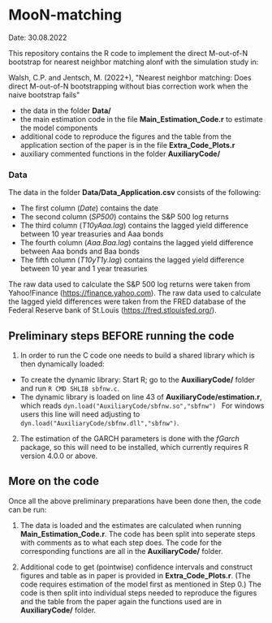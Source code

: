 # MooN-matching
Date: 30.08.2022

This repository contains the R code to implement the direct M-out-of-N bootstrap for nearest neighbor matching alonf with the simulation study in:

Walsh, C.P. and Jentsch, M. (2022+), "Nearest neighbor matching: Does direct M-out-of-N bootstrapping without bias correction work when the naive bootstrap fails"


* the data in the folder **Data/**
* the main estimation code in the file **Main_Estimation_Code.r** to estimate the model components  
* additional code to reproduce the figures and the table from the application section of the paper is in the file **Extra_Code_Plots.r**
* auxiliary commented functions in the folder **AuxiliaryCode/**

### Data 

The data in the folder **Data/Data_Application.csv** consists of the following:

* The first column (*Date*) contains the date 
* The second column (*SP500*) contains the S&P 500 log returns
* The third column (*T10yAaa.lag*) contains the lagged yield difference between 10 year treasuries and Aaa bonds
* The fourth column (*Aaa.Baa.lag*) contains the lagged yield difference between Aaa bonds and Baa bonds
* The fifth column (*T10yT1y.lag*) contains the lagged yield difference between 10 year and 1 year treasuries

The raw data used to calculate the S&P 500 log returns were taken from Yahoo!Finance (https://finance.yahoo.com). The raw data used to calculate the lagged yield differences were taken from the FRED database of the Federal Reserve bank of St.Louis (https://fred.stlouisfed.org/).


## Preliminary steps BEFORE running the code

1. In order to run the C code one needs to build a shared library 
which is then dynamically loaded:
+ To create the dynamic library: Start R; go to 
the **AuxiliaryCode/** folder and run `R CMD SHLIB sbfnw.c`.
+ The dynamic library is loaded on line 43 of 
**AuxiliaryCode/estimation.r**, which reads 
`dyn.load("AuxiliaryCode/sbfnw.so","sbfnw") ` 
For windows users this line will need adjusting to 
`dyn.load("AuxiliaryCode/sbfnw.dll","sbfnw")`. 

2. The estimation of the GARCH parameters is done with the *fGarch* package, so this will need to be installed, which currently requires R version 4.0.0 or above.


## More on the code

Once all the above preliminary preparations have been done then, the code can be run:

1. The data is loaded and the estimates are calculated when running 
**Main_Estimation_Code.r**. The code has been split into seperate steps with comments as to 
what each step does. The code for the corresponding functions are
all in the **AuxiliaryCode/** folder.  

2. Additional code to get (pointwise) confidence intervals and 
construct figures and table as in paper is provided in 
**Extra_Code_Plots.r**. 
(The code requires estimation of the model first as
mentioned in Step 0.) 
The code is then split into individual steps needed to 
reproduce the figures and the table from the paper again the 
functions used are in **AuxiliaryCode/** folder. 
